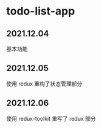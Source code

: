 # todo-list-app

## 2021.12.04

基本功能

## 2021.12.05

使用 redux 重构了状态管理部分

## 2021.12.06

使用 redux-toolkit 重写了 redux 部分
